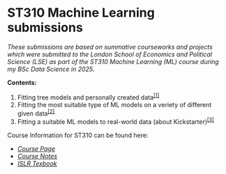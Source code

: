 # ST310 Machine Learning submissions
*These submissions are based on summative courseworks and projects which were submitted to the London School of Economics and Political Science (LSE) as part of the ST310 Machine Learning (ML) course during my BSc Data Science in 2025.*


**Contents:**

1. Fitting tree models and personally created data<sup>[[1]](https://github.com/Oliver-Liles/ST310_Machine_Learning_submissions/tree/main/1_Tree_Models)</sup>
2. Fitting the most suitable type of ML models on a veriety of different given data<sup>[[2]](https://github.com/Oliver-Liles/ST310_Machine_Learning_submissions/tree/main/2_ML_Models_For_Generated_Data)</sup>
3. Fitting a suitable ML models to real-world data (about Kickstarter)<sup>[[3]](https://github.com/Oliver-Liles/ST310_Machine_Learning_submissions/tree/main/3_ML_For_Kickstarter_Data)</sup>


Course Information for ST310 can be found here:

- [*Course Page*](https://www.lse.ac.uk/resources/calendar2024-2025/courseGuides/ST/2024_ST310.htm)
- [*Course Notes*](https://ml4ds.com/)
- [*ISLR Texbook*](https://www.statlearning.com/)

